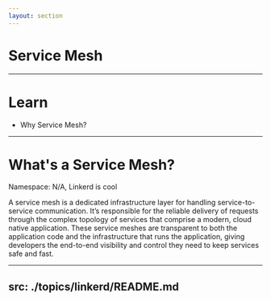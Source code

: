 ```yaml
---
layout: section
---
```


# Service Mesh

---

# Learn

- Why Service Mesh?

---

# What's a Service Mesh?

Namespace: N/A, Linkerd is cool

A service mesh is a dedicated infrastructure layer for handling service-to-service communication. It’s responsible for the reliable delivery of requests through the complex topology of services that comprise a modern, cloud native application. These service meshes are transparent to both the application code and the infrastructure that runs the application, giving developers the end-to-end visibility and control they need to keep services safe and fast.

---
src: ./topics/linkerd/README.md
---
